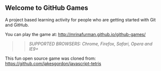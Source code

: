 ## Welcome to GitHub Games

A project based learning activity for people who are getting started with Git and GitHub.

You can play the game at: http://mrinafurman.github.io/github-games/

>> _*SUPPORTED BROWSERS*: Chrome, Firefox, Safari, Opera and IE9+_

This fun open source game was cloned from: https://github.com/jakesgordon/javascript-tetris
